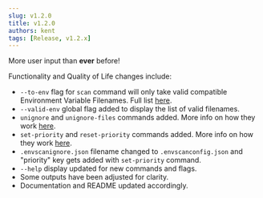 ```yaml
---
slug: v1.2.0
title: v1.2.0
authors: kent
tags: [Release, v1.2.x]
---
```


More user input than **ever** before!<!-- truncate --> 

Functionality and Quality of Life changes include:

- `--to-env` flag for `scan` command will only take valid compatible Environment Variable Filenames. Full list [here](https://env-guardian.online/docs/env-naming-conventions/env-files).
- `--valid-env` global flag added to display the list of valid filenames.
- `unignore` and `unignore-files` commands added. More info on how they work [here](https://env-guardian.online/docs/commands/unignore).
- `set-priority` and `reset-priority` commands added. More info on how they work [here](https://env-guardian.online/docs/commands/priority).
- `.envscanignore.json` filename changed to `.envscanconfig.json` and "priority" key gets added with `set-priority` command.
- `--help` display updated for new commands and flags.
- Some outputs have been adjusted for clarity.
- Documentation and README updated accordingly.
